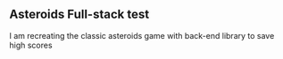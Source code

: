 ## Asteroids Full-stack test

I am recreating the classic asteroids game with back-end library to save high scores